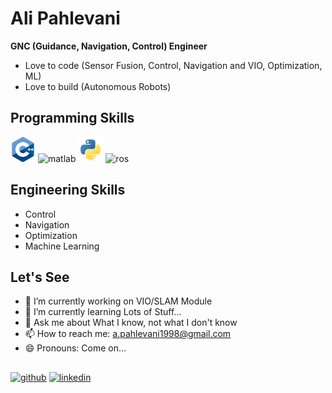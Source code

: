 # Ali Pahlevani
**GNC (Guidance, Navigation, Control) Engineer**
* Love to code (Sensor Fusion, Control, Navigation and VIO, Optimization, ML)
* Love to build (Autonomous Robots)

## Programming Skills
<div><img src="https://raw.githubusercontent.com/devicons/devicon/master/icons/cplusplus/cplusplus-original.svg" alt="cplusplus" width="40" height="40"/> <img src="https://upload.wikimedia.org/wikipedia/commons/2/21/Matlab_Logo.png" alt="matlab" width="40" height="40"/> <img src="https://raw.githubusercontent.com/devicons/devicon/master/icons/python/python-original.svg" alt="python" width="40" height="40"/> <img src="https://github.com/Ali-Pah/Ali-Pah/assets/150679864/0dd1ba3f-9e8d-4688-81c7-f96a6058da93)" alt="ros" width="40" height="40"/></div>

## Engineering Skills
+ Control
+ Navigation
+ Optimization
+ Machine Learning

## Let's See
- 🔭 I’m currently working on VIO/SLAM Module
- 🌱 I’m currently learning Lots of Stuff... 
- 💬 Ask me about What I know, not what I don't know 
- 📫 How to reach me: a.pahlevani1998@gmail.com 
- 😄 Pronouns: Come on... 

##
[<img src='https://cdn.jsdelivr.net/npm/simple-icons@3.0.1/icons/github.svg' alt='github' height='40'>](https://github.com/ali-pah)  [<img src='https://cdn.jsdelivr.net/npm/simple-icons@3.0.1/icons/linkedin.svg' alt='linkedin' height='40'>](https://www.linkedin.com/in/ali-pahlevani/)  
